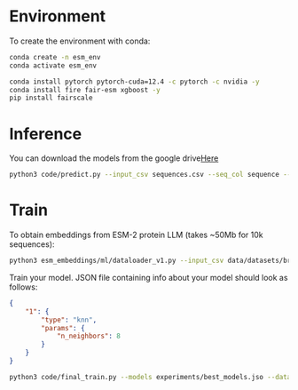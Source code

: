 # Environment
To create the environment with conda:
```bash
conda create -n esm_env
conda activate esm_env

conda install pytorch pytorch-cuda=12.4 -c pytorch -c nvidia -y
conda install fire fair-esm xgboost -y
pip install fairscale
```

# Inference

You can download the models from the google drive[Here](https://drive.google.com/drive/folders/1CRKzq3DGFjlTH3MzTZ8a3AQaB23YrfCn?usp=sharing)

```bash
python3 code/predict.py --input_csv sequences.csv --seq_col sequence --model_fname weights/model_xgboost --output_csv sequences_scored.csv
```

# Train

To obtain embeddings from ESM-2 protein LLM (takes ~50Mb for 10k sequences):

```bash
python3 esm_embeddings/ml/dataloader_v1.py --input_csv data/datasets/brenda_new.csv --seq_col sequence --target_col mean_pH --output_emb data/embeddings/brenda_new_emb.npy
```

Train your model.
JSON file containing info about your model should look as follows:
```json
{
    "1": {
        "type": "knn",
        "params": {
            "n_neighbors": 8
        }
    }
}
```

```bash
python3 code/final_train.py --models experiments/best_models.jso --data data/embeddings/brenda_new_emb.npy --output_dir weights/ --prefix model --csv_input data/datasets/brenda_new.csv
```
